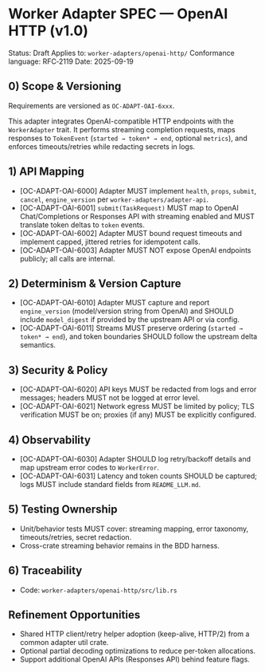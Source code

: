 # Worker Adapter SPEC — OpenAI HTTP (v1.0)

Status: Draft
Applies to: `worker-adapters/openai-http/`
Conformance language: RFC‑2119
Date: 2025-09-19

## 0) Scope & Versioning

Requirements are versioned as `OC-ADAPT-OAI-6xxx`.

This adapter integrates OpenAI-compatible HTTP endpoints with the `WorkerAdapter` trait. It performs streaming completion requests, maps responses to `TokenEvent` (`started → token* → end`, optional `metrics`), and enforces timeouts/retries while redacting secrets in logs.

## 1) API Mapping

- [OC-ADAPT-OAI-6000] Adapter MUST implement `health`, `props`, `submit`, `cancel`, `engine_version` per `worker-adapters/adapter-api`.
- [OC-ADAPT-OAI-6001] `submit(TaskRequest)` MUST map to OpenAI Chat/Completions or Responses API with streaming enabled and MUST translate token deltas to `token` events.
- [OC-ADAPT-OAI-6002] Adapter MUST bound request timeouts and implement capped, jittered retries for idempotent calls.
- [OC-ADAPT-OAI-6003] Adapter MUST NOT expose OpenAI endpoints publicly; all calls are internal.

## 2) Determinism & Version Capture

- [OC-ADAPT-OAI-6010] Adapter MUST capture and report `engine_version` (model/version string from OpenAI) and SHOULD include `model_digest` if provided by the upstream API or via config.
- [OC-ADAPT-OAI-6011] Streams MUST preserve ordering (`started → token* → end`), and token boundaries SHOULD follow the upstream delta semantics.

## 3) Security & Policy

- [OC-ADAPT-OAI-6020] API keys MUST be redacted from logs and error messages; headers MUST not be logged at error level.
- [OC-ADAPT-OAI-6021] Network egress MUST be limited by policy; TLS verification MUST be on; proxies (if any) MUST be explicitly configured.

## 4) Observability

- [OC-ADAPT-OAI-6030] Adapter SHOULD log retry/backoff details and map upstream error codes to `WorkerError`.
- [OC-ADAPT-OAI-6031] Latency and token counts SHOULD be captured; logs MUST include standard fields from `README_LLM.md`.

## 5) Testing Ownership

- Unit/behavior tests MUST cover: streaming mapping, error taxonomy, timeouts/retries, secret redaction.
- Cross-crate streaming behavior remains in the BDD harness.

## 6) Traceability

- Code: `worker-adapters/openai-http/src/lib.rs`

## Refinement Opportunities

- Shared HTTP client/retry helper adoption (keep-alive, HTTP/2) from a common adapter util crate.
- Optional partial decoding optimizations to reduce per-token allocations.
- Support additional OpenAI APIs (Responses API) behind feature flags.
